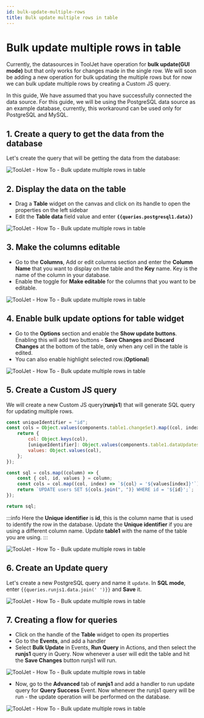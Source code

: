 ```yaml
---
id: bulk-update-multiple-rows
title: Bulk update multiple rows in table
---
```


# Bulk update multiple rows in table

Currently, the datasources in ToolJet have operation for **bulk update(GUI mode)** but that only works for changes made in the single row. We will soon be adding a new operation for bulk updating the multiple rows but for now we can bulk update multiple rows by creating a Custom JS query.

In this guide, We have assumed that you have successfully connected the data source. For this guide, we will be using the PostgreSQL data source as an example database, currently, this workaround can be used only for PostgreSQL and MySQL.

## 1. Create a query to get the data from the database

Let's create the query that will be getting the data from the database:

<div style={{textAlign: 'center'}}>

![ToolJet - How To - Bulk update multiple rows in table](/img/how-to/bulk-update-multiple/postgres1.png)

</div>

## 2. Display the data on the table

-   Drag a **Table** widget on the canvas and click on its handle to open the properties on the left sidebar
-   Edit the **Table data** field value and enter **`{{queries.postgresql1.data}}`**

<div style={{textAlign: 'center'}}>

![ToolJet - How To - Bulk update multiple rows in table](/img/how-to/bulk-update-multiple/showData.png)

</div>

## 3. Make the columns editable

-   Go to the **Columns**, Add or edit columns section and enter the **Column Name** that you want to display on the table and the **Key** name. Key is the name of the column in your database.
-   Enable the toggle for **Make editable** for the columns that you want to be editable.

<div style={{textAlign: 'center'}}>

![ToolJet - How To - Bulk update multiple rows in table](/img/how-to/bulk-update-multiple/columns.png)

</div>

## 4. Enable bulk update options for table widget

-   Go to the **Options** section and enable the **Show update buttons**. Enabling this will add two buttons - **Save Changes** and **Discard Changes** at the bottom of the table, only when any cell in the table is edited.
-   You can also enable highlight selected row.(**Optional**)

<div style={{textAlign: 'center'}}>

![ToolJet - How To - Bulk update multiple rows in table](/img/how-to/bulk-update-multiple/options.png)

</div>

## 5. Create a Custom JS query

We will create a new Custom JS query(**runjs1**) that will generate SQL query for updating multiple rows.

```js
const uniqueIdentifier = "id";
const cols = Object.values(components.table1.changeSet).map((col, index) => {
	return {
		col: Object.keys(col),
		[uniqueIdentifier]: Object.values(components.table1.dataUpdates)[index][uniqueIdentifier],
		values: Object.values(col),
	};
});

const sql = cols.map((column) => {
	const { col, id, values } = column;
	const cols = col.map((col, index) => `${col} = '${values[index]}'`);
	return `UPDATE users SET ${cols.join(", ")} WHERE id = '${id}';`;
});

return sql;
```

:::info
Here the **Unique identifier** is **id**, this is the column name that is used to identify the row in the database.
Update the **Unique identifier** if you are using a different column name.
Update **table1** with the name of the table you are using.
:::

<div style={{textAlign: 'center'}}>

![ToolJet - How To - Bulk update multiple rows in table](/img/how-to/bulk-update-multiple/runjs1.png)

</div>

## 6. Create an Update query

Let's create a new PostgreSQL query and name it `update`. In **SQL mode**, enter `{{queries.runjs1.data.join(' ')}}` and **Save** it.

<div style={{textAlign: 'center'}}>

![ToolJet - How To - Bulk update multiple rows in table](/img/how-to/bulk-update-multiple/update.png)

</div>

## 7. Creating a flow for queries

-   Click on the handle of the **Table** widget to open its properties
-   Go to the **Events**, and add a handler
-   Select **Bulk Update** in Events, **Run Query** in Actions, and then select the **runjs1** query in Query. Now whenever a user will edit the table and hit the **Save Changes** button runjs1 will run.

<div style={{textAlign: 'center'}}>

![ToolJet - How To - Bulk update multiple rows in table](/img/how-to/bulk-update-multiple/event.png)

</div>

-   Now, go to the **Advanced** tab of **runjs1** and add a handler to run update query for **Query Success** Event. Now whenever the runjs1 query will be run - the update operation will be performed on the database.

<div style={{textAlign: 'center'}}>

![ToolJet - How To - Bulk update multiple rows in table](/img/how-to/bulk-update-multiple/success.png)

</div>
